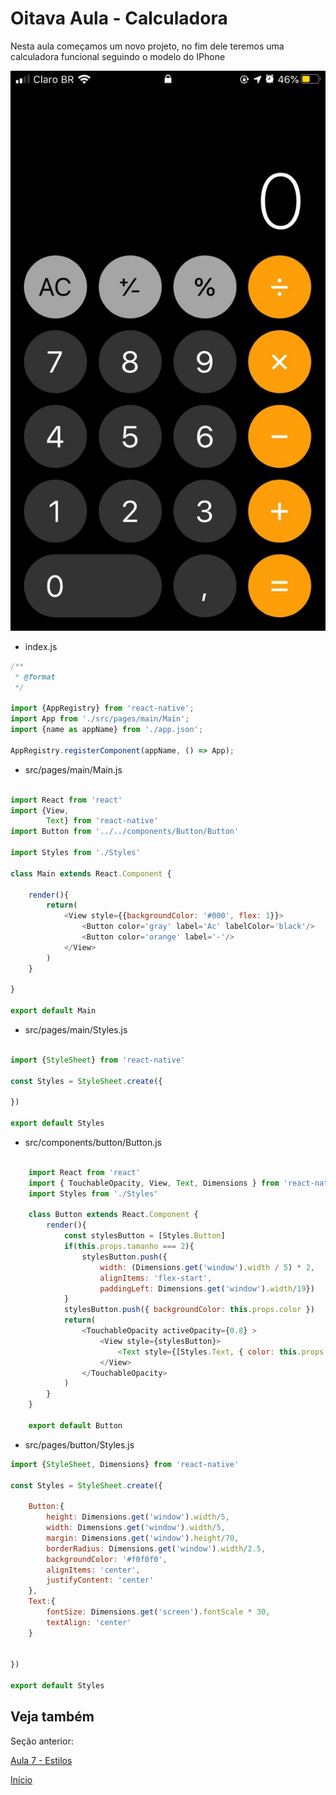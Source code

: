 # Oitava Aula - Calculadora

Nesta aula começamos um novo projeto, no fim dele teremos uma calculadora funcional seguindo o modelo do IPhone

![](https://github.com/AWLeiseR/ReactNative/blob/master/Aula%208/calculadora.jpeg)

* index.js

```Javascript
/**
 * @format
 */

import {AppRegistry} from 'react-native';
import App from './src/pages/main/Main';
import {name as appName} from './app.json';

AppRegistry.registerComponent(appName, () => App);

```

* src/pages/main/Main.js

```Javascript

import React from 'react'
import {View,
        Text} from 'react-native'
import Button from '../../components/Button/Button'

import Styles from './Styles'

class Main extends React.Component {

    render(){
        return(
            <View style={{backgroundColor: '#000', flex: 1}}>
                <Button color='gray' label='Ac' labelColor='black'/>
                <Button color='orange' label='-'/>
            </View>
        )
    }

}

export default Main

```

* src/pages/main/Styles.js

```Javascript

import {StyleSheet} from 'react-native'

const Styles = StyleSheet.create({

})

export default Styles

```


* src/components/button/Button.js

```Javascript

    import React from 'react'
    import { TouchableOpacity, View, Text, Dimensions } from 'react-native'
    import Styles from './Styles'

    class Button extends React.Component {
        render(){
            const stylesButton = [Styles.Button]
            if(this.props.tamanho === 2){
                stylesButton.push({ 
                    width: (Dimensions.get('window').width / 5) * 2,
                    alignItems: 'flex-start',
                    paddingLeft: Dimensions.get('window').width/19})
            }
            stylesButton.push({ backgroundColor: this.props.color })
            return(
                <TouchableOpacity activeOpacity={0.8} >
                    <View style={stylesButton}>
                        <Text style={[Styles.Text, { color: this.props.labelColor ? this.props.labelColor : '#fff'}]}>{ this.props.label }</Text>
                    </View>
                </TouchableOpacity>
            )
        }
    }

    export default Button 

```
* src/pages/button/Styles.js

```Javascript
import {StyleSheet, Dimensions} from 'react-native'

const Styles = StyleSheet.create({

    Button:{
        height: Dimensions.get('window').width/5,
        width: Dimensions.get('window').width/5,
        margin: Dimensions.get('window').height/70,
        borderRadius: Dimensions.get('window').width/2.5,
        backgroundColor: '#f0f0f0',
        alignItems: 'center',
        justifyContent: 'center'
    },
    Text:{
        fontSize: Dimensions.get('screen').fontScale * 30,
        textAlign: 'center'
    }


})

export default Styles
```

## Veja também

Seção anterior: 

[Aula 7 - Estilos ](https://github.com/AWLeiseR/ReactNative/tree/master/Aula%207)

[Início](https://github.com/AWLeiseR/ReactNative)
